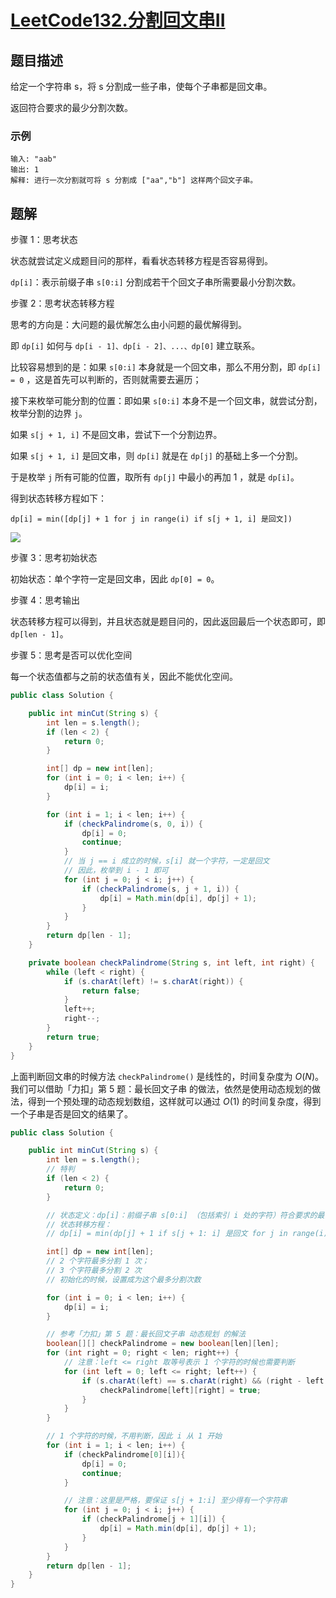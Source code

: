 # [LeetCode132.分割回文串II](https://leetcode-cn.com/problems/palindrome-partitioning-ii/)
## 题目描述
给定一个字符串 s，将 s 分割成一些子串，使每个子串都是回文串。

返回符合要求的最少分割次数。

### 示例
```
输入: "aab"
输出: 1
解释: 进行一次分割就可将 s 分割成 ["aa","b"] 这样两个回文子串。
```
## 题解
步骤 1：思考状态

状态就尝试定义成题目问的那样，看看状态转移方程是否容易得到。

`dp[i]`：表示前缀子串 `s[0:i]` 分割成若干个回文子串所需要最小分割次数。

步骤 2：思考状态转移方程

思考的方向是：大问题的最优解怎么由小问题的最优解得到。

即 `dp[i]` 如何与 `dp[i - 1]、dp[i - 2]、...、dp[0]` 建立联系。

比较容易想到的是：如果 `s[0:i]` 本身就是一个回文串，那么不用分割，即 `dp[i] = 0` ，这是首先可以判断的，否则就需要去遍历；

接下来枚举可能分割的位置：即如果 `s[0:i]` 本身不是一个回文串，就尝试分割，枚举分割的边界 `j`。

如果 `s[j + 1, i]` 不是回文串，尝试下一个分割边界。

如果 `s[j + 1, i]` 是回文串，则 `dp[i]` 就是在 `dp[j]` 的基础上多一个分割。

于是枚举 `j` 所有可能的位置，取所有 `dp[j]` 中最小的再加 1 ，就是 `dp[i]`。

得到状态转移方程如下：


`dp[i] = min([dp[j] + 1 for j in range(i) if s[j + 1, i] 是回文])`

![](https://picgp.oss-cn-beijing.aliyuncs.com/img/20201004164154.png)

步骤 3：思考初始状态

初始状态：单个字符一定是回文串，因此 `dp[0] = 0`。

步骤 4：思考输出

状态转移方程可以得到，并且状态就是题目问的，因此返回最后一个状态即可，即 `dp[len - 1]`。

步骤 5：思考是否可以优化空间

每一个状态值都与之前的状态值有关，因此不能优化空间。

```java
public class Solution {

    public int minCut(String s) {
        int len = s.length();
        if (len < 2) {
            return 0;
        }

        int[] dp = new int[len];
        for (int i = 0; i < len; i++) {
            dp[i] = i;
        }

        for (int i = 1; i < len; i++) {
            if (checkPalindrome(s, 0, i)) {
                dp[i] = 0;
                continue;
            }
            // 当 j == i 成立的时候，s[i] 就一个字符，一定是回文
            // 因此，枚举到 i - 1 即可
            for (int j = 0; j < i; j++) {
                if (checkPalindrome(s, j + 1, i)) {
                    dp[i] = Math.min(dp[i], dp[j] + 1);
                }
            }
        }
        return dp[len - 1];
    }

    private boolean checkPalindrome(String s, int left, int right) {
        while (left < right) {
            if (s.charAt(left) != s.charAt(right)) {
                return false;
            }
            left++;
            right--;
        }
        return true;
    }
}
```
上面判断回文串的时候方法 `checkPalindrome()` 是线性的，时间复杂度为 $O(N)$。我们可以借助「力扣」第 5 题：最长回文子串 的做法，依然是使用动态规划的做法，得到一个预处理的动态规划数组，这样就可以通过 $O(1)$ 的时间复杂度，得到一个子串是否是回文的结果了。

```java
public class Solution {

    public int minCut(String s) {
        int len = s.length();
        // 特判
        if (len < 2) {
            return 0;
        }

        // 状态定义：dp[i]：前缀子串 s[0:i] （包括索引 i 处的字符）符合要求的最少分割次数
        // 状态转移方程：
        // dp[i] = min(dp[j] + 1 if s[j + 1: i] 是回文 for j in range(i))

        int[] dp = new int[len];
        // 2 个字符最多分割 1 次；
        // 3 个字符最多分割 2 次
        // 初始化的时候，设置成为这个最多分割次数

        for (int i = 0; i < len; i++) {
            dp[i] = i;
        }

        // 参考「力扣」第 5 题：最长回文子串 动态规划 的解法
        boolean[][] checkPalindrome = new boolean[len][len];
        for (int right = 0; right < len; right++) {
            // 注意：left <= right 取等号表示 1 个字符的时候也需要判断
            for (int left = 0; left <= right; left++) {
                if (s.charAt(left) == s.charAt(right) && (right - left <= 2 || checkPalindrome[left + 1][right - 1])) {
                    checkPalindrome[left][right] = true;
                }
            }
        }

        // 1 个字符的时候，不用判断，因此 i 从 1 开始
        for (int i = 1; i < len; i++) {
            if (checkPalindrome[0][i]){
                dp[i] = 0;
                continue;
            }

            // 注意：这里是严格，要保证 s[j + 1:i] 至少得有一个字符串
            for (int j = 0; j < i; j++) {
                if (checkPalindrome[j + 1][i]) {
                    dp[i] = Math.min(dp[i], dp[j] + 1);
                }
            }
        }
        return dp[len - 1];
    }
}
```
